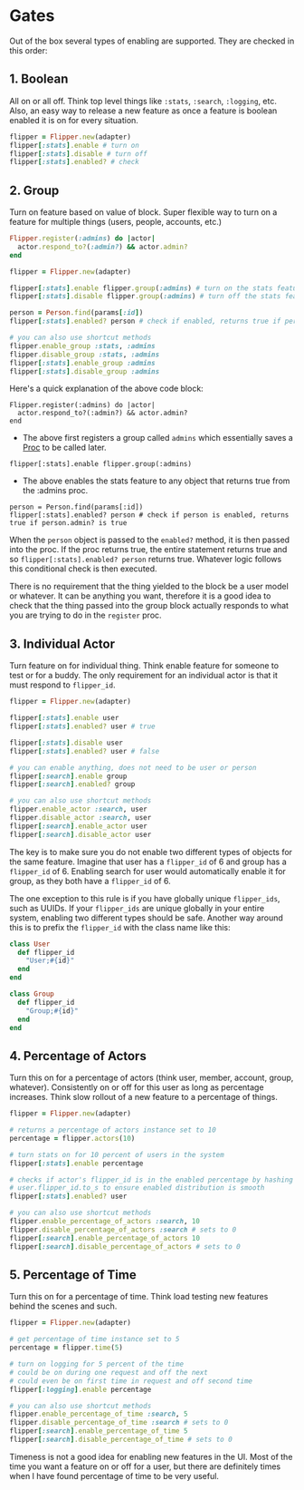 # Gates

Out of the box several types of enabling are supported. They are checked in this order:

## 1. Boolean

All on or all off. Think top level things like `:stats`, `:search`, `:logging`, etc. Also, an easy way to release a new feature as once a feature is boolean enabled it is on for every situation.

```ruby
flipper = Flipper.new(adapter)
flipper[:stats].enable # turn on
flipper[:stats].disable # turn off
flipper[:stats].enabled? # check
```

## 2. Group

Turn on feature based on value of block. Super flexible way to turn on a feature for multiple things (users, people, accounts, etc.)

```ruby
Flipper.register(:admins) do |actor|
  actor.respond_to?(:admin?) && actor.admin?
end

flipper = Flipper.new(adapter)

flipper[:stats].enable flipper.group(:admins) # turn on the stats feature for admins
flipper[:stats].disable flipper.group(:admins) # turn off the stats feature for admins

person = Person.find(params[:id])
flipper[:stats].enabled? person # check if enabled, returns true if person.admin? is true

# you can also use shortcut methods
flipper.enable_group :stats, :admins
flipper.disable_group :stats, :admins
flipper[:stats].enable_group :admins
flipper[:stats].disable_group :admins
```

Here's a quick explanation of the above code block:

```
Flipper.register(:admins) do |actor|
  actor.respond_to?(:admin?) && actor.admin?
end
```
- The above first registers a group called `admins` which essentially saves a [Proc](http://www.eriktrautman.com/posts/ruby-explained-blocks-procs-and-lambdas-aka-closures) to be called later.

```
flipper[:stats].enable flipper.group(:admins)
```

- The above enables the stats feature to any object that returns true from the :admins proc.

```
person = Person.find(params[:id])
flipper[:stats].enabled? person # check if person is enabled, returns true if person.admin? is true
```

When the `person` object is passed to the `enabled?` method, it is then passed into the proc. If the proc returns true, the entire statement returns true and so `flipper[:stats].enabled? person` returns true. Whatever logic follows this conditional check is then executed.

There is no requirement that the thing yielded to the block be a user model or whatever. It can be anything you want, therefore it is a good idea to check that the thing passed into the group block actually responds to what you are trying to do in the `register` proc.

## 3. Individual Actor

Turn feature on for individual thing. Think enable feature for someone to test or for a buddy. The only requirement for an individual actor is that it must respond to `flipper_id`.

```ruby
flipper = Flipper.new(adapter)

flipper[:stats].enable user
flipper[:stats].enabled? user # true

flipper[:stats].disable user
flipper[:stats].enabled? user # false

# you can enable anything, does not need to be user or person
flipper[:search].enable group
flipper[:search].enabled? group

# you can also use shortcut methods
flipper.enable_actor :search, user
flipper.disable_actor :search, user
flipper[:search].enable_actor user
flipper[:search].disable_actor user
```

The key is to make sure you do not enable two different types of objects for the same feature. Imagine that user has a `flipper_id` of 6 and group has a `flipper_id` of 6. Enabling search for user would automatically enable it for group, as they both have a `flipper_id` of 6.

The one exception to this rule is if you have globally unique `flipper_ids`, such as UUIDs. If your `flipper_ids` are unique globally in your entire system, enabling two different types should be safe. Another way around this is to prefix the `flipper_id` with the class name like this:

```ruby
class User
  def flipper_id
    "User;#{id}"
  end
end

class Group
  def flipper_id
    "Group;#{id}"
  end
end
```

## 4. Percentage of Actors

Turn this on for a percentage of actors (think user, member, account, group, whatever). Consistently on or off for this user as long as percentage increases. Think slow rollout of a new feature to a percentage of things.

```ruby
flipper = Flipper.new(adapter)

# returns a percentage of actors instance set to 10
percentage = flipper.actors(10)

# turn stats on for 10 percent of users in the system
flipper[:stats].enable percentage

# checks if actor's flipper_id is in the enabled percentage by hashing
# user.flipper_id.to_s to ensure enabled distribution is smooth
flipper[:stats].enabled? user

# you can also use shortcut methods
flipper.enable_percentage_of_actors :search, 10
flipper.disable_percentage_of_actors :search # sets to 0
flipper[:search].enable_percentage_of_actors 10
flipper[:search].disable_percentage_of_actors # sets to 0
```

## 5. Percentage of Time

Turn this on for a percentage of time. Think load testing new features behind the scenes and such.

```ruby
flipper = Flipper.new(adapter)

# get percentage of time instance set to 5
percentage = flipper.time(5)

# turn on logging for 5 percent of the time
# could be on during one request and off the next
# could even be on first time in request and off second time
flipper[:logging].enable percentage

# you can also use shortcut methods
flipper.enable_percentage_of_time :search, 5
flipper.disable_percentage_of_time :search # sets to 0
flipper[:search].enable_percentage_of_time 5
flipper[:search].disable_percentage_of_time # sets to 0
```

Timeness is not a good idea for enabling new features in the UI. Most of the time you want a feature on or off for a user, but there are definitely times when I have found percentage of time to be very useful.
